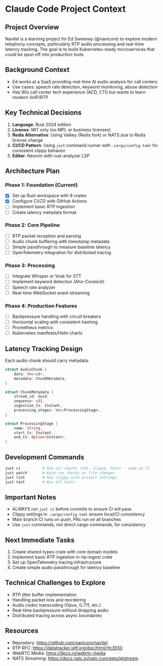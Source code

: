 # Claude Code Project Context

## Project Overview
Navitel is a learning project for Ed Sweeney (@navicore) to explore modern telephony concepts, particularly RTP audio processing and real-time latency tracking. The goal is to build Kubernetes-ready microservices that could be spun off into production tools.

## Background Context
- Ed works at a SaaS providing real-time AI audio analysis for call centers
- Use cases: speech rate detection, keyword monitoring, abuse detection
- Has 90s call center tech experience (ACD, CTI) but wants to learn modern VoIP/RTP

## Key Technical Decisions
1. **Language**: Rust 2024 edition
2. **License**: MIT only (no MPL or business licenses)
3. **Redis Alternative**: Using Valkey (Redis fork) or NATS due to Redis license change
4. **CI/CD Pattern**: Using `just` command runner with `.cargo/config.toml` for consistent clippy behavior
5. **Editor**: Neovim with rust-analyzer LSP

## Architecture Plan

### Phase 1: Foundation (Current)
- [x] Set up Rust workspace with 8 crates
- [x] Configure CI/CD with GitHub Actions
- [ ] Implement basic RTP ingestion
- [ ] Create latency metadata format

### Phase 2: Core Pipeline
- [ ] RTP packet reception and parsing
- [ ] Audio chunk buffering with timestamp metadata
- [ ] Simple passthrough to measure baseline latency
- [ ] OpenTelemetry integration for distributed tracing

### Phase 3: Processing
- [ ] Integrate Whisper or Vosk for STT
- [ ] Implement keyword detection (Aho-Corasick)
- [ ] Speech rate analyzer
- [ ] Real-time WebSocket event streaming

### Phase 4: Production Features
- [ ] Backpressure handling with circuit breakers
- [ ] Horizontal scaling with consistent hashing
- [ ] Prometheus metrics
- [ ] Kubernetes manifests/Helm charts

## Latency Tracking Design
Each audio chunk should carry metadata:
```rust
struct AudioChunk {
    data: Vec<u8>,
    metadata: ChunkMetadata,
}

struct ChunkMetadata {
    stream_id: Uuid,
    sequence: u32,
    ingestion_ts: Instant,
    processing_stages: Vec<ProcessingStage>,
}

struct ProcessingStage {
    name: String,
    start_ts: Instant,
    end_ts: Option<Instant>,
}
```

## Development Commands
```bash
just ci          # Run all checks (fmt, clippy, test) - same as CI
just watch       # Auto-run checks on file changes
just lint        # Run clippy with project settings
just test        # Run all tests
```

## Important Notes
- ALWAYS run `just ci` before commits to ensure CI will pass
- Clippy settings in `.cargo/config.toml` ensure local/CI consistency
- Main branch CI runs on push, PRs run on all branches
- Use `just` commands, not direct cargo commands, for consistency

## Next Immediate Tasks
1. Create shared-types crate with core domain models
2. Implement basic RTP ingestion in rtp-ingest crate
3. Set up OpenTelemetry tracing infrastructure
4. Create simple audio passthrough for latency baseline

## Technical Challenges to Explore
- RTP jitter buffer implementation
- Handling packet loss and reordering
- Audio codec transcoding (Opus, G.711, etc.)
- Real-time backpressure without dropping audio
- Distributed tracing across async boundaries

## Resources
- Repository: https://github.com/navicore/navitel
- RTP RFC: https://datatracker.ietf.org/doc/html/rfc3550
- WebRTC Media: https://docs.rs/webrtc-media
- NATS Streaming: https://docs.nats.io/nats-concepts/jetstream
